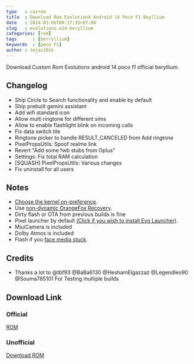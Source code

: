 ```yaml
---
type   : cusrom
title  : Download Rom EvolutionX Android 14 Poco F1 Beyllium
date   : 2024-03-06T09:17:35+07:00
slug   : evolutionx-a14-beryllium
categories: [rom]
tags      : [berryllium]
keywords  : [poco F1]
author : tejas101k
---
```


Download Custom Rom Evolutionx android 14 poco f1 official beryllium.


## Changelog
- Ship Circle to Search functionality and enable by default
- Ship prebuilt gemini assistant
- Add wifi standard icon
- Allow multi ringtone for different sims 
- Allow to enable flashlight blink on incoming calls
- Fix data switch tile
- Ringtone picker to handle RESULT_CANCELED from Add ringtone
- PixelPropsUtils: Spoof realme link
- Revert "Add some fwb stubs from Oplus"
- Settings: Fix total RAM calculation
- [SQUASH] PixelPropsUtils: Various changes
- Fix uninstall for all users

## Notes
- [Choose the kernel on-preference](https://t.me/EvolutionXBeryllium/31372).
- Use [non-dynamic OrangeFox Recovery](https://t.me/builds_discussion/16564).
- Dirty flash or OTA from previous builds is fine
- Pixel launcher by default [(Click if you wish to install Evo Launcher)](https://t.me/evolution_a14/100?single).
- MiuiCamera is included
- Dolby Atmos is included
- Flash if you [face media stuck](https://t.me/EvolutionXBeryllium/31623).

## Credits
- Thanks a lot to @tbf93 @BaBa6130 @HeshamElgazzaz @Legendleo90 @Souma785101 For Testing multiple builds 


## Download Link
### Official
[ROM](https://sourceforge.net/projects/evolution-x/files/beryllium/14/)

### Unofficial
[Download ROM](https://www.pling.com/p/2119948/)

